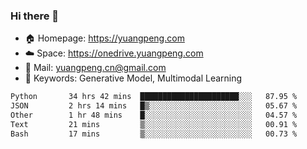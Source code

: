 ### Hi there 👋

- 🏠 Homepage: https://yuangpeng.com
- ☁️ Space: https://onedrive.yuangpeng.com
- 📧 Mail: yuangpeng.cn@gmail.com
- 🌅 Keywords: Generative Model, Multimodal Learning

<!--
**yuangpeng/yuangpeng** is a ✨ _special_ ✨ repository because its `README.md` (this file) appears on your GitHub profile.

Here are some ideas to get you started:

- 🔭 I’m currently working on ...
- 🌱 I’m currently learning ...
- 👯 I’m looking to collaborate on ...
- 🤔 I’m looking for help with ...
- 💬 Ask me about ...
- 📫 How to reach me: ...
- 😄 Pronouns: ...
- ⚡ Fun fact: ...
-->

<!--START_SECTION:waka-->

```txt
Python       34 hrs 42 mins  ██████████████████████░░░   87.95 %
JSON         2 hrs 14 mins   █▒░░░░░░░░░░░░░░░░░░░░░░░   05.67 %
Other        1 hr 48 mins    █░░░░░░░░░░░░░░░░░░░░░░░░   04.57 %
Text         21 mins         ▒░░░░░░░░░░░░░░░░░░░░░░░░   00.91 %
Bash         17 mins         ▒░░░░░░░░░░░░░░░░░░░░░░░░   00.73 %
```

<!--END_SECTION:waka-->
